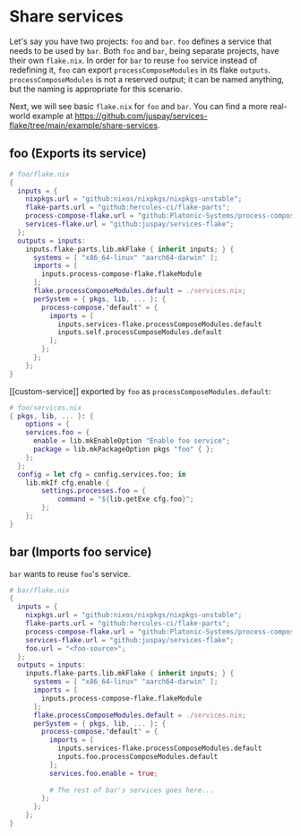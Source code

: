 # Share services

Let's say you have two projects: `foo` and `bar`. `foo` defines a service that needs to be used by `bar`. Both `foo` and `bar`, being separate projects, have their own `flake.nix`. In order for `bar` to reuse `foo` service instead of redefining it, `foo` can export `processComposeModules` in its flake `outputs`. `processComposeModules` is not a reserved output; it can be named anything, but the naming is appropriate for this scenario.

Next, we will see basic `flake.nix` for `foo` and `bar`. You can find a more real-world example at <https://github.com/juspay/services-flake/tree/main/example/share-services>.

## foo (Exports its service)

```nix
# foo/flake.nix
{
  inputs = {
    nixpkgs.url = "github:nixos/nixpkgs/nixpkgs-unstable";
    flake-parts.url = "github:hercules-ci/flake-parts";
    process-compose-flake.url = "github:Platonic-Systems/process-compose-flake";
    services-flake.url = "github:juspay/services-flake";
  };
  outputs = inputs:
    inputs.flake-parts.lib.mkFlake { inherit inputs; } {
      systems = [ "x86_64-linux" "aarch64-darwin" ];
      imports = [
        inputs.process-compose-flake.flakeModule
      ];
      flake.processComposeModules.default = ./services.nix;
      perSystem = { pkgs, lib, ... }: {
        process-compose."default" = {
          imports = [
            inputs.services-flake.processComposeModules.default
            inputs.self.processComposeModules.default
          ];
        };
      };
    };
}
```

[[custom-service]] exported by `foo` as `processComposeModules.default`:

```nix
# foo/services.nix
{ pkgs, lib, ... }: {
    options = {
    services.foo = {
      enable = lib.mkEnableOption "Enable foo service";
      package = lib.mkPackageOption pkgs "foo" { };
    };
  };
  config = let cfg = config.services.foo; in
    lib.mkIf cfg.enable {
        settings.processes.foo = {
            command = "${lib.getExe cfg.foo}";
        };
    };
}
```

## bar (Imports foo service)

`bar` wants to reuse `foo`'s service.

```nix
# bar/flake.nix
{
  inputs = {
    nixpkgs.url = "github:nixos/nixpkgs/nixpkgs-unstable";
    flake-parts.url = "github:hercules-ci/flake-parts";
    process-compose-flake.url = "github:Platonic-Systems/process-compose-flake";
    services-flake.url = "github:juspay/services-flake";
    foo.url = "<foo-source>";
  };
  outputs = inputs:
    inputs.flake-parts.lib.mkFlake { inherit inputs; } {
      systems = [ "x86_64-linux" "aarch64-darwin" ];
      imports = [
        inputs.process-compose-flake.flakeModule
      ];
      flake.processComposeModules.default = ./services.nix;
      perSystem = { pkgs, lib, ... }: {
        process-compose."default" = {
          imports = [
            inputs.services-flake.processComposeModules.default
            inputs.foo.processComposeModules.default
          ];
          services.foo.enable = true;
          
          # The rest of bar's services goes here...
        };
      };
    };
}

```

